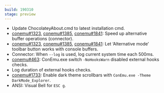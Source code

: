 ```yaml
---
build: 190310
stage: preview
---
```


* Update ChocolateyAbout.cmd to latest installation cmd.
* [conemu#1323](https://github.com/Maximus5/ConEmu/issues/1323), [conemu#1385](https://github.com/Maximus5/ConEmu/issues/1385), [conemu#1841](https://github.com/Maximus5/ConEmu/issues/1841): Speed up alternative buffer operations (connector).
* [conemu#1323](https://github.com/Maximus5/ConEmu/issues/1323), [conemu#1385](https://github.com/Maximus5/ConEmu/issues/1385), [conemu#1841](https://github.com/Maximus5/ConEmu/issues/1841): Let ‘Alternative mode’ toolbar button works with console buffers.
* Connector: When `--log` is used, log current system time each 500ms.
* [conemu#463](https://github.com/Maximus5/ConEmu/issues/463): ConEmu.exe switch `-NoHooksWarn` disabled external hooks checks.
* Log duration of external hooks checks.
* [conemu#1733](https://github.com/Maximus5/ConEmu/issues/1733): Enable dark theme scrollbars with `ConEmu.exe -Theme DarkMode_Explorer`.
* ANSI: Visual Bell for `ESC g`.
